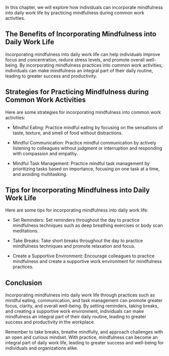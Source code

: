 
In this chapter, we will explore how individuals can incorporate mindfulness into daily work life by practicing mindfulness during common work activities.

The Benefits of Incorporating Mindfulness into Daily Work Life
--------------------------------------------------------------

Incorporating mindfulness into daily work life can help individuals improve focus and concentration, reduce stress levels, and promote overall well-being. By incorporating mindfulness practices into common work activities, individuals can make mindfulness an integral part of their daily routine, leading to greater success and productivity.

Strategies for Practicing Mindfulness during Common Work Activities
-------------------------------------------------------------------

Here are some strategies for incorporating mindfulness into common work activities:

* Mindful Eating: Practice mindful eating by focusing on the sensations of taste, texture, and smell of food without distractions.

* Mindful Communication: Practice mindful communication by actively listening to colleagues without judgment or interruption and responding with compassion and empathy.

* Mindful Task Management: Practice mindful task management by prioritizing tasks based on importance, focusing on one task at a time, and avoiding multitasking.

Tips for Incorporating Mindfulness into Daily Work Life
-------------------------------------------------------

Here are some tips for incorporating mindfulness into daily work life:

* Set Reminders: Set reminders throughout the day to practice mindfulness techniques such as deep breathing exercises or body scan meditations.

* Take Breaks: Take short breaks throughout the day to practice mindfulness techniques and promote relaxation and focus.

* Create a Supportive Environment: Encourage colleagues to practice mindfulness and create a supportive work environment for mindfulness practices.

Conclusion
----------

Incorporating mindfulness into daily work life through practices such as mindful eating, communication, and task management can promote greater focus, clarity, and overall well-being. By setting reminders, taking breaks, and creating a supportive work environment, individuals can make mindfulness an integral part of their daily routine, leading to greater success and productivity in the workplace.

Remember to take breaks, breathe mindfully, and approach challenges with an open and curious mindset. With practice, mindfulness can become an integral part of daily work life, leading to greater success and well-being for individuals and organizations alike.
